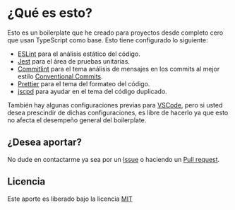 # ¿Qué es esto?

Esto es un boilerplate que he creado para proyectos desde completo cero que usan TypeScript como base. Esto tiene configurado lo siguiente:

- [ESLint](https://eslint.org/) para el análisis estático del código.
- [Jest](https://jestjs.io/) para el área de pruebas unitarias.
- [Commitlint](https://commitlint.js.org/) para el tema análisis de mensajes en los commits al mejor estilo [Conventional Commits](https://www.conventionalcommits.org/).
- [Prettier](https://prettier.io/) para el tema del formateo del código.
- [jscpd](https://github.com/kucherenko/jscpd) para ayudar en el tema del código duplicado.

También hay algunas configuraciones previas para [VSCode](https://code.visualstudio.com/), pero si usted desea prescindir de dichas configuraciones, es libre de hacerlo ya que esto no afecta el desempeño general del boilerplate.

## ¿Desea aportar?

No dude en contactarme ya sea por un [Issue](https://github.com/ProfeJulianLasso/boilerplate-project-typescript/issues) o haciendo un [Pull request](https://github.com/ProfeJulianLasso/boilerplate-project-typescript/pulls).

## Licencia

Este aporte es liberado bajo la licencia [MIT](./LICENSE)
